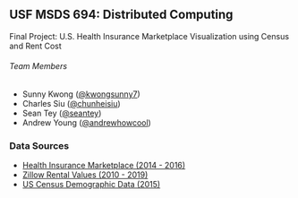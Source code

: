 ## USF MSDS 694: Distributed Computing
Final Project: U.S. Health Insurance Marketplace Visualization using Census and Rent Cost

###### Team Members
* Sunny Kwong ([@kwongsunny7](https://github.com/kwongsunny7))
* Charles Siu ([@chunheisiu](https://github.com/chunheisiu))
* Sean Tey ([@seantey](https://github.com/seantey))
* Andrew Young ([@andrewhowcool](https://github.com/andrewhowcool))

### Data Sources
* [Health Insurance Marketplace (2014 - 2016)](https://www.kaggle.com/hhs/health-insurance-marketplace)
* [Zillow Rental Values (2010 - 2019)](https://www.zillow.com/research/data/)
* [US Census Demographic Data (2015)](https://www.kaggle.com/muonneutrino/us-census-demographic-data)
